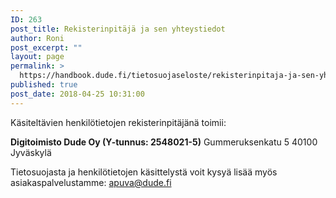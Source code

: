 ```yaml
---
ID: 263
post_title: Rekisterinpitäjä ja sen yhteystiedot
author: Roni
post_excerpt: ""
layout: page
permalink: >
  https://handbook.dude.fi/tietosuojaseloste/rekisterinpitaja-ja-sen-yhteystiedot
published: true
post_date: 2018-04-25 10:31:00
---
```

Käsiteltävien henkilötietojen rekisterinpitäjänä toimii:

<strong>Digitoimisto Dude Oy (Y-tunnus: 2548021-5)</strong>
Gummeruksenkatu 5
40100 Jyväskylä

Tietosuojasta ja henkilötietojen käsittelystä voit kysyä lisää myös asiakaspalvelustamme: <a href="mailto:apuva@dude.fi">apuva@dude.fi</a>